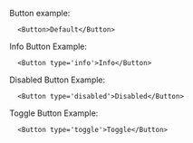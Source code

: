 Button example:

      <Button>Default</Button>
Info Button Example:

      <Button type='info'>Info</Button>
Disabled Button Example:

      <Button type='disabled'>Disabled</Button>
Toggle Button Example:

      <Button type='toggle'>Toggle</Button>
